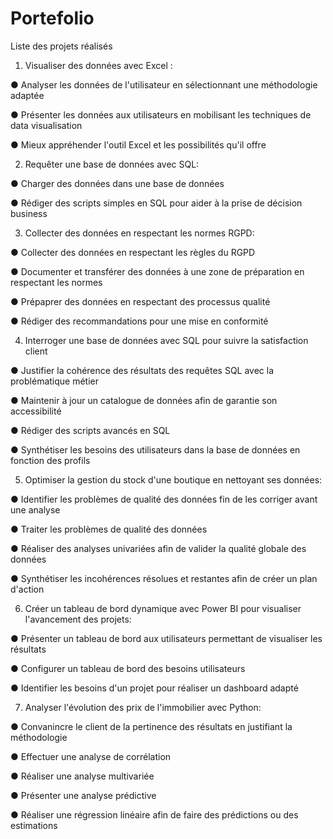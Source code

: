 # Portefolio
Liste des projets réalisés 

1. Visualiser des données avec Excel :
   
● Analyser les données de l'utilisateur en sélectionnant une méthodologie adaptée

● Présenter les données aux utilisateurs en mobilisant les techniques de data visualisation

● Mieux appréhender l'outil Excel et les possibilités qu'il offre



2. Requêter une base de données avec SQL:

● Charger des données dans une base de données

● Rédiger des scripts simples en SQL pour aider à la prise de décision business



3. Collecter des données en respectant les normes RGPD:

● Collecter des données en respectant les règles du RGPD

● Documenter et transférer des données à une zone de préparation en respectant les normes

● Prépaprer des données en respectant des processus qualité

● Rédiger des recommandations pour une mise en conformité 

4. Interroger une base de données avec SQL pour suivre la satisfaction client

● Justifier la cohérence des résultats des requêtes SQL avec la problématique métier

● Maintenir à jour un catalogue de données afin de garantie son accessibilité

● Rédiger des scripts avancés en SQL

● Synthétiser les besoins des utilisateurs dans la base de données en fonction des profils


5. Optimiser la gestion du stock d'une boutique en nettoyant ses données:

● Identifier les problèmes de qualité des données fin de les corriger avant une analyse

● Traiter les problèmes de qualité des données

● Réaliser des analyses univariées afin de valider la qualité globale des données

● Synthétiser les incohérences résolues et restantes afin de créer un plan d'action


6. Créer un tableau de bord dynamique avec Power BI pour visualiser l'avancement des projets:
 
● Présenter un tableau de bord aux utilisateurs permettant de visualiser les résultats

● Configurer un tableau de bord des besoins utilisateurs

● Identifier les besoins d'un projet pour réaliser un dashboard adapté


7. Analyser l'évolution des prix de l'immobilier avec Python:

● Convanincre le client de la pertinence des résultats en justifiant la méthodologie

● Effectuer une analyse de corrélation

● Réaliser une analyse multivariée

● Présenter une analyse prédictive

● Réaliser une régression linéaire afin de faire des prédictions ou des estimations










